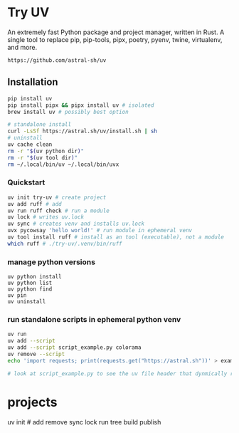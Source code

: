# Try UV

An extremely fast Python package and project manager, written in Rust.
A single tool to replace pip, pip-tools, pipx, poetry, pyenv, twine, virtualenv, and more.

`https://github.com/astral-sh/uv`

## Installation

```sh
pip install uv
pip install pipx && pipx install uv # isolated
brew install uv # possibly best option

# standalone install
curl -LsSf https://astral.sh/uv/install.sh | sh
# uninstall
uv cache clean
rm -r "$(uv python dir)"
rm -r "$(uv tool dir)"
rm ~/.local/bin/uv ~/.local/bin/uvx
```

### Quickstart

```sh
uv init try-uv # create project
uv add ruff # add
uv run ruff check # run a module
uv lock # writes uv.lock
uv sync # creates venv and installs uv.lock
uvx pycowsay 'hello world!' # run module in ephemeral venv
uv tool install ruff # install as an tool (executable), not a module
which ruff # ./try-uv/.venv/bin/ruff
```

### manage python versions

```
uv python install
uv python list
uv python find
uv pin
uv uninstall
```

### run standalone scripts in ephemeral python venv

```sh
uv run
uv add --script
uv add --script script_example.py colorama
uv remove --script
echo 'import requests; print(requests.get("https://astral.sh"))' > example.py

# look at script_example.py to see the uv file header that dynmically resolves deps in a standalone script at runtime
```

# projects

uv init # add remove sync lock run tree build publish

```

```
